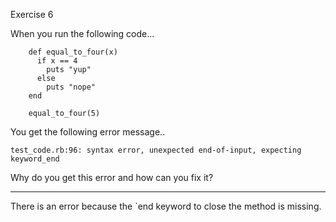 Exercise 6

When you run the following code...
```
    def equal_to_four(x)
      if x == 4
        puts "yup"
      else
        puts "nope"
    end

    equal_to_four(5)
```
You get the following error message..

```
test_code.rb:96: syntax error, unexpected end-of-input, expecting keyword_end
```
Why do you get this error and how can you fix it?
___


There is an error because the `end keyword to close the method is missing.